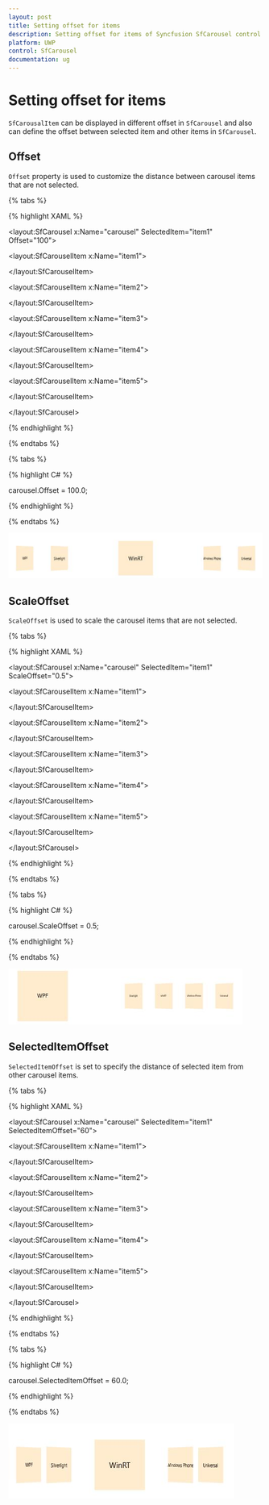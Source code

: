 ```yaml
---
layout: post
title: Setting offset for items
description: Setting offset for items of Syncfusion SfCarousel control for UWP
platform: UWP
control: SfCarousel
documentation: ug
---
```


# Setting offset for items

`SfCarousalItem` can be displayed in different offset in `SfCarousel` and also can define the offset between selected item and other items in `SfCarousel`.

## Offset

`Offset` property is used to customize the distance between carousel items that are not selected.

{% tabs %}

{% highlight XAML %}

<layout:SfCarousel x:Name="carousel" SelectedItem="item1" Offset="100">

<layout:SfCarouselItem x:Name="item1">

<Border Background="BlanchedAlmond" Height="100" Width="100">

<TextBlock Text="WPF" VerticalAlignment="Center" HorizontalAlignment="Center"/>

</Border>

</layout:SfCarouselItem>

<layout:SfCarouselItem x:Name="item2">

<Border Background="BlanchedAlmond" Height="100" Width="100">

<TextBlock Text="Silverlight" VerticalAlignment="Center" HorizontalAlignment="Center"/>

</Border>

</layout:SfCarouselItem>

<layout:SfCarouselItem x:Name="item3">

<Border Background="BlanchedAlmond" Height="100" Width="100">

<TextBlock Text="WinRT" VerticalAlignment="Center" HorizontalAlignment="Center"/>

</Border>

</layout:SfCarouselItem>

<layout:SfCarouselItem x:Name="item4">

<Border Background="BlanchedAlmond" Height="100" Width="100">

<TextBlock Text="Windows Phone" VerticalAlignment="Center" HorizontalAlignment="Center"/>

</Border>

</layout:SfCarouselItem>

<layout:SfCarouselItem x:Name="item5">

<Border Background="BlanchedAlmond" Height="100" Width="100">

<TextBlock Text="Universal" VerticalAlignment="Center" HorizontalAlignment="Center"/>

</Border>

</layout:SfCarouselItem>

</layout:SfCarousel>

{% endhighlight %}

{% endtabs %}

{% tabs %}

{% highlight C# %}

carousel.Offset = 100.0;

{% endhighlight %}

{% endtabs %}

![](SfCarousel-images/SfCarousel-img9.jpeg)

## ScaleOffset

`ScaleOffset` is used to scale the carousel items that are not selected.

{% tabs %}

{% highlight XAML %}

<layout:SfCarousel x:Name="carousel" SelectedItem="item1" ScaleOffset="0.5">

<layout:SfCarouselItem x:Name="item1">

<Border Background="BlanchedAlmond" Height="100" Width="100">

<TextBlock Text="WPF" VerticalAlignment="Center" HorizontalAlignment="Center"/>

</Border>

</layout:SfCarouselItem>

<layout:SfCarouselItem x:Name="item2">

<Border Background="BlanchedAlmond" Height="100" Width="100">

<TextBlock Text="Silverlight" VerticalAlignment="Center" HorizontalAlignment="Center"/>

</Border>

</layout:SfCarouselItem>

<layout:SfCarouselItem x:Name="item3">

<Border Background="BlanchedAlmond" Height="100" Width="100">

<TextBlock Text="WinRT" VerticalAlignment="Center" HorizontalAlignment="Center"/>

</Border>

</layout:SfCarouselItem>

<layout:SfCarouselItem x:Name="item4">

<Border Background="BlanchedAlmond" Height="100" Width="100">

<TextBlock Text="Windows Phone" VerticalAlignment="Center" HorizontalAlignment="Center"/>

</Border>

</layout:SfCarouselItem>

<layout:SfCarouselItem x:Name="item5">

<Border Background="BlanchedAlmond" Height="100" Width="100">

<TextBlock Text="Universal" VerticalAlignment="Center" HorizontalAlignment="Center"/>

</Border>

</layout:SfCarouselItem>

</layout:SfCarousel>

{% endhighlight %}

{% endtabs %}

{% tabs %}

{% highlight C# %}

carousel.ScaleOffset = 0.5;

{% endhighlight %}

{% endtabs %}

![](SfCarousel-images/SfCarousel-img10.jpeg)

## SelectedItemOffset

`SelectedItemOffset` is set to specify the distance of selected item from other carousel items.

{% tabs %}

{% highlight XAML %}

<layout:SfCarousel x:Name="carousel" SelectedItem="item1" SelectedItemOffset="60">

<layout:SfCarouselItem x:Name="item1">

<Border Background="BlanchedAlmond" Height="100" Width="100">

<TextBlock Text="WPF" VerticalAlignment="Center" HorizontalAlignment="Center"/>

</Border>

</layout:SfCarouselItem>

<layout:SfCarouselItem x:Name="item2">

<Border Background="BlanchedAlmond" Height="100" Width="100">

<TextBlock Text="Silverlight" VerticalAlignment="Center" HorizontalAlignment="Center"/>

</Border>

</layout:SfCarouselItem>

<layout:SfCarouselItem x:Name="item3">

<Border Background="BlanchedAlmond" Height="100" Width="100">

<TextBlock Text="WinRT" VerticalAlignment="Center" HorizontalAlignment="Center"/>

</Border>

</layout:SfCarouselItem>

<layout:SfCarouselItem x:Name="item4">

<Border Background="BlanchedAlmond" Height="100" Width="100">

<TextBlock Text="Windows Phone" VerticalAlignment="Center" HorizontalAlignment="Center"/>

</Border>

</layout:SfCarouselItem>

<layout:SfCarouselItem x:Name="item5">

<Border Background="BlanchedAlmond" Height="100" Width="100">

<TextBlock Text="Universal" VerticalAlignment="Center" HorizontalAlignment="Center"/>

</Border>

</layout:SfCarouselItem>

</layout:SfCarousel>

{% endhighlight %}

{% endtabs %}

{% tabs %}

{% highlight C# %}

carousel.SelectedItemOffset = 60.0;

{% endhighlight %}

{% endtabs %}

![](SfCarousel-images/SfCarousel-img11.jpeg)


